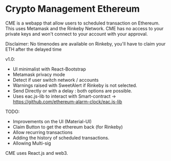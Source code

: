 # Crypto Management Ethereum

CME is a webapp that allow users to scheduled transaction on Ethereum.
This uses Metamask and the Rinkeby Network.
CME has no access to your private keys and won't connect to your account with your approval.

Disclaimer: No timenodes are available on Rinkeby, you'll have to claim your ETH after the delayed time

v1.0:
- UI minimalist with React-Bootstrap
- Metamask privacy mode 
- Detect if user switch network / accounts
- Warnings raised with SweetAlert if Rinkeby is not selected.
- Send Directly or with a delay : both options are possible.
- Uses eac.js-lib to interact with Smart-contract -> https://github.com/ethereum-alarm-clock/eac.js-lib

TODO:
- Improvements on the UI (Material-UI)
- Claim Button to get the ethereum back (for Rinkeby)
- Allow recurring transactions
- Adding the history of scheduled transactions.
- Allowing Multi-sig


CME uses React.js and web3.
